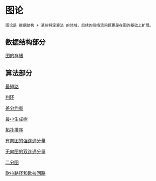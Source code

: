 # 图论
    图论是 数据结构 + 某些特定算法 的领域，后续的网络流问题更是在图的基础上扩展。

## 数据结构部分
[图的存储](https://github.com/chouring/data_structure-algorithm-math/blob/main/data_structure/graph/graph.md)

## 算法部分
[最短路](https://github.com/chouring/data_structure-algorithm-math/blob/main/data_structure/graph/short_path.md)

[判环](https://github.com/chouring/data_structure-algorithm-math/blob/main/data_structure/graph/ring.md)

[差分约束](https://github.com/chouring/data_structure-algorithm-math/blob/main/data_structure/graph/diff-constraint.md)

[最小生成树]()

[拓扑排序](https://github.com/chouring/data_structure-algorithm-math/blob/main/data_structure/graph/toposort.md)

[有向图的强连通分量](https://github.com/chouring/data_structure-algorithm-math/blob/main/data_structure/graph/scc.md)

[无向图的双连通分量](https://github.com/chouring/data_structure-algorithm-math/blob/main/data_structure/graph/dcc.md)

[二分图](https://github.com/chouring/data_structure-algorithm-math/blob/main/data_structure/graph/b_graph.md)

[欧拉路径和欧拉回路](https://github.com/chouring/data_structure-algorithm-math/blob/main/data_structure/graph/euler.md)

